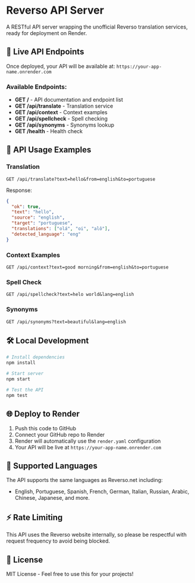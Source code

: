 # Reverso API Server

A RESTful API server wrapping the unofficial Reverso translation services, ready for deployment on Render.

## 🚀 Live API Endpoints

Once deployed, your API will be available at: `https://your-app-name.onrender.com`

### Available Endpoints:

- **GET /** - API documentation and endpoint list
- **GET /api/translate** - Translation service
- **GET /api/context** - Context examples
- **GET /api/spellcheck** - Spell checking
- **GET /api/synonyms** - Synonyms lookup
- **GET /health** - Health check

## 📖 API Usage Examples

### Translation
```
GET /api/translate?text=hello&from=english&to=portuguese
```

Response:
```json
{
  "ok": true,
  "text": "hello",
  "source": "english",
  "target": "portuguese",
  "translations": ["olá", "oi", "alô"],
  "detected_language": "eng"
}
```

### Context Examples
```
GET /api/context?text=good morning&from=english&to=portuguese
```

### Spell Check
```
GET /api/spellcheck?text=helo world&lang=english
```

### Synonyms
```
GET /api/synonyms?text=beautiful&lang=english
```

## 🛠️ Local Development

```bash
# Install dependencies
npm install

# Start server
npm start

# Test the API
npm test
```

## 🌐 Deploy to Render

1. Push this code to GitHub
2. Connect your GitHub repo to Render
3. Render will automatically use the `render.yaml` configuration
4. Your API will be live at `https://your-app-name.onrender.com`

## 📝 Supported Languages

The API supports the same languages as Reverso.net including:
- English, Portuguese, Spanish, French, German, Italian, Russian, Arabic, Chinese, Japanese, and more.

## ⚡ Rate Limiting

This API uses the Reverso website internally, so please be respectful with request frequency to avoid being blocked.

## 📄 License

MIT License - Feel free to use this for your projects!
